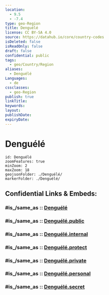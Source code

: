 ```yaml
---
location:
  - 9.5
  - -7.4
type: geo-Region
title: Denguélé
license: CC BY-SA 4.0
source: https://datahub.io/core/country-codes
isDeleted: false
isReadOnly: false
draft: false
confidential: public
tags:
  - geo/Country/Region
aliases:
  - Denguélé
Languages:
  - de
cssclasses:
  - geo-Region
publish: true
linkTitle:
keywords:
layout:
publishDate:
expiryDate:
---
```


# Denguélé

```leaflet
id: Denguélé
zoomFeatures: true 
minZoom: 2 
maxZoom: 18
geojsonFolder: ./Denguélé/
markerFolder: ./Denguélé/
```


## Confidential Links & Embeds: 

### #is_/same_as :: [Denguélé](/_Standards/Earth/Continent/Africa/Africa~West/Cote_d'ivoire/districts~Ivory-Coast/Denguélé.md) 

### #is_/same_as :: [Denguélé.public](/_public/Earth/Continent/Africa/Africa~West/Cote_d'ivoire/districts~Ivory-Coast/Denguélé.public.md) 

### #is_/same_as :: [Denguélé.internal](/_internal/Earth/Continent/Africa/Africa~West/Cote_d'ivoire/districts~Ivory-Coast/Denguélé.internal.md) 

### #is_/same_as :: [Denguélé.protect](/_protect/Earth/Continent/Africa/Africa~West/Cote_d'ivoire/districts~Ivory-Coast/Denguélé.protect.md) 

### #is_/same_as :: [Denguélé.private](/_private/Earth/Continent/Africa/Africa~West/Cote_d'ivoire/districts~Ivory-Coast/Denguélé.private.md) 

### #is_/same_as :: [Denguélé.personal](/_personal/Earth/Continent/Africa/Africa~West/Cote_d'ivoire/districts~Ivory-Coast/Denguélé.personal.md) 

### #is_/same_as :: [Denguélé.secret](/_secret/Earth/Continent/Africa/Africa~West/Cote_d'ivoire/districts~Ivory-Coast/Denguélé.secret.md)

